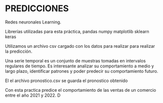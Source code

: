 # PREDICCIONES
Redes neuronales Learning.

Librerías utilizadas para esta práctica, pandas numpy matplotlib sklearn keras

Utilizamos un archivo csv cargado con los datos para realizar para realizar la predicción. 

Una serie temporal es un conjunto de muestras tomadas en intervalos regulares de tiempo. Es interesante analizar su comportamiento a medio y largo plazo, identificar patrones y poder predecir su comportamiento futuro.

El el archivo pronostico.csv se guarda el pronostico obtenido

Con esta practica predice el comportamiento de las ventas de un comercio entre el año 2021 y 2022. D
